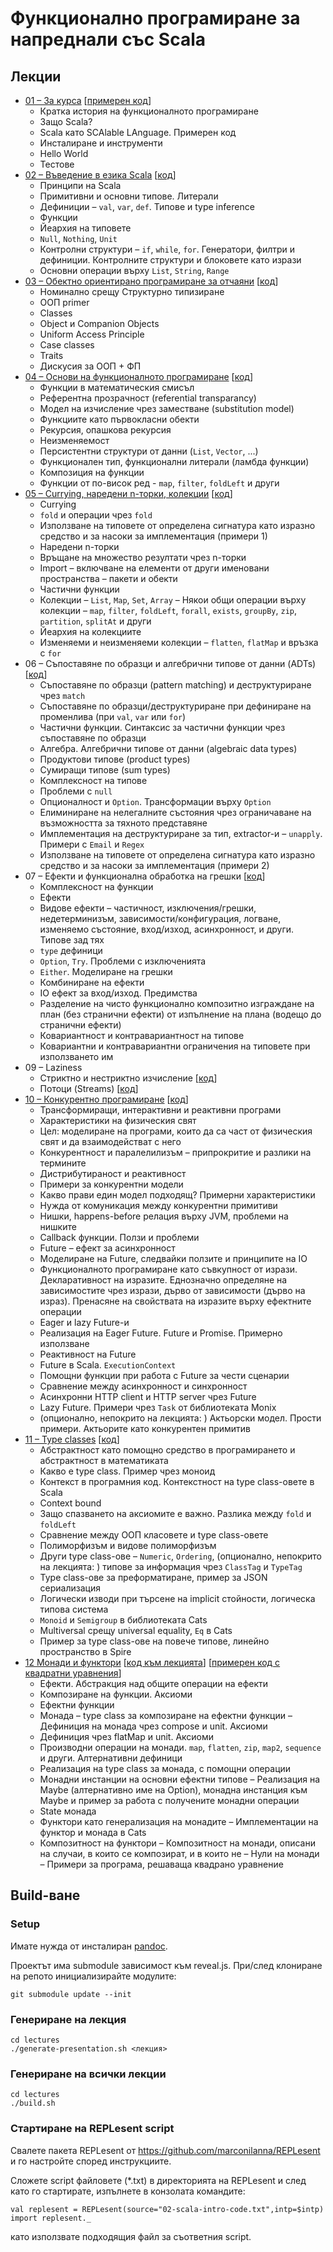 # Функционално програмиране за напреднали със Scala

## Лекции

* [01 – За курса](https://scala-fmi.github.io/scala-fmi-2019/lectures/01-intro.html) \[[примерен код](lectures/examples/01-intro)\]
  - Кратка история на функционалното програмиране
  - Защо Scala?
  - Scala като SCAlable LAnguage. Примерен код
  - Инсталиране и инструменти
  - Hello World
  - Тестове
* [02 – Въведение в езика Scala](https://scala-fmi.github.io/scala-fmi-2019/lectures/02-scala-intro.html) \[[код](lectures/02-scala-intro-code.txt)\]
  - Принципи на Scala
  - Примитивни и основни типове. Литерали
  - Дефиниции – `val`, `var`, `def`. Типове и type inference
  - Функции
  - Йеархия на типовете
  - `Null`, `Nothing`, `Unit`
  - Контролни структури – `if`, `while`, `for`. Генератори, филтри и дефиниции. Контролните структури и блоковете като изрази
  - Основни операции върху `List`, `String`, `Range`
* [03 – Обектно ориентирано програмиране за отчаяни](https://scala-fmi.github.io/scala-fmi-2019/lectures/03-oop.html) \[[код](lectures/examples/03-oop/)\]
  - Номинално срещу Структурно типизиране
  - ООП primer
  - Classes
  - Object и Companion Objects
  - Uniform Access Principle
  - Case classes
  - Traits
  - Дискусия за ООП + ФП
* [04 – Основи на функционалното програмиране](https://scala-fmi.github.io/scala-fmi-2019/lectures/04-functional-programming-basics.html) \[[код](lectures/04-functional-programming-basics-code.txt)\]
  - Функции в математическия смисъл
  - Референтна прозрачност (referential transparancy)
  - Модел на изчисление чрез заместване (substitution model)
  - Функциите като първокласни обекти
  - Рекурсия, опашкова рекурсия
  - Неизменяемост
  - Персистентни структури от данни (`List`, `Vector`, ...)
  - Функционален тип, функционални литерали (ламбда функции)
  - Композиция на функции
  - Функции от по-висок ред - `map`, `filter`, `foldLeft` и други
* [05 – Currying, наредени n-торки, колекции](https://scala-fmi.github.io/scala-fmi-2019/lectures/05-currying-tuples-collections.html) \[[код](lectures/05-currying-tuples-collections.txt)\]
  - Currying
  - `fold` и операции чрез `fold`
  - Използване на типовете от определена сигнатура като изразно средство и за насоки за имплементация (примери 1)
  - Наредени n-торки
  - Връщане на множество резултати чрез n-торки
  - Import – включване на елементи от други именовани пространства – пакети и обекти
  - Частични функции
  - Колекции – `List`, `Map`, `Set`, `Array`
  – Някои общи операции върху колекции – `map`, `filter`, `foldLeft`, `forall`, `exists`, `groupBy`, `zip`, `partition`, `splitAt` и други 
  - Йеархия на колекциите
  - Изменяеми и неизменяеми колекции
  – `flatten`, `flatMap` и връзка с `for`
* 06 – Съпоставяне по образци и алгебрични типове от данни (ADTs) \[[код](lectures/06-pattern-matching-and-adts.txt)\]
  - Съпоставяне по образци (pattern matching) и деструктуриране чрез `match`
  - Съпоставяне по образци/деструктуриране при дефиниране на променлива (при `val`, `var` или `for`)
  - Частични функции. Синтаксис за частични функции чрез съпоставяне по образци
  - Алгебра. Алгебрични типове от данни (algebraic data types)
  - Продуктови типове (product types)
  - Сумиращи типове (sum types)
  - Комплексност на типове
  - Проблеми с `null`
  - Опционалност и `Option`. Трансформации върху `Option`
  - Елиминиране на нелегалните състояния чрез ограничаване на възможността за тяхното представяне
  - Имплементация на деструктуриране за тип, extractor-и – `unapply`. Примери с `Email` и `Regex`
  - Използване на типовете от определена сигнатура като изразно средство и за насоки за имплементация (примери 2)
* 07 – Ефекти и функционална обработка на грешки \[[код](lectures/07-effects-and-functional-error-handling.txt)\]
  - Комплексност на функции
  - Ефекти
  - Видове ефекти – частичност, изключения/грешки, недетерминизъм, зависимости/конфигурация, логване, изменяемо състояние, вход/изход, асинхронност, и други. Типове зад тях
  - `type` дефиници
  - `Option`, `Try`. Проблеми с изключенията
  - `Either`. Моделиране на грешки
  - Комбиниране на ефекти
  - IO ефект за вход/изход. Предимства
  - Разделение на чисто функционално композитно изграждане на план (без странични ефекти) от изпълнение на плана (водещо до странични ефекти)
  - Ковариантност и контравариантност на типове
  - Ковариантни и контравариантни ограничения на типовете при използването им
* 09 – Laziness
  - Стриктно и нестриктно изчисление \[[код](lectures/09-LazyEval.txt)\]
  - Потоци (Streams) \[[код](lectures/09-Streems.txt)\]
* [10 – Конкурентно програмиране](https://scala-fmi.github.io/scala-fmi-2019/lectures/10-concurrency.html) \[[код](lectures/examples/10-concurrency)\]
  - Трансформиращи, интерактивни и реактивни програми
  - Характеристики на физическия свят
  - Цел: моделиране на програми, които да са част от физическия свят и да взаимодействат с него
  - Конкурентност и паралелилизъм – припрокритие и разлики на термините
  - Дистрибутираност и реактивност
  - Примери за конкурентни модели
  - Какво прави един модел подходящ? Примерни характеристики
  - Нужда от комуникация между конкурентни примитиви
  - Нишки, happens-before релация върху JVM, проблеми на нишките
  - Callback функции. Ползи и проблеми
  - Future – ефект за асинхронност
  - Моделиране на Future, следвайки ползите и принципите на IO
  - Функционалното програмиране като съвкупност от изрази. Декларативност на изразите. Еднозначно определяне на зависимостите чрез изрази, дърво от зависимости (дърво на израз). Пренасяне на свойствата на изразите върху ефектните операции
  - Eager и lazy Future-и
  - Реализация на Eager Future. Future и Promise. Примерно използване
  - Реактивност на Future
  - Future в Scala. `ExecutionContext`
  - Помощни функции при работа с Future за чести сценарии
  - Сравнение между асинхронност и синхронност
  - Асинхронни HTTP client и HTTP server чрез Future
  - Lazy Future. Примери чрез `Task` от библиотеката Monix
  - (опционално, непокрито на лекцията: ) Актьорски модел. Прости примери. Актьорите като конкурентен примитив
* [11 – Type classes](https://scala-fmi.github.io/scala-fmi-2019/lectures/11-type-classes.html) \[[код](lectures/examples/11-type-classes)\]
  - Абстрактност като помощно средство в програмирането и абстрактност в математиката
  - Какво е type class. Пример чрез моноид
  - Контекст в програмния код. Контекстност на type class-овете в Scala
  - Context bound
  - Защо спазването на аксиомите е важно. Разлика между `fold` и `foldLeft`
  - Сравнение между ООП класовете и type class-овете
  - Полиморфизъм и видове полиморфизъм
  - Други type class-ове – `Numeric`, `Ordering`, (опционално, непокрито на лекцията: ) типове за информация чрез `ClassTag` и `TypeTag` 
  - Type class-ове за преформатиране, пример за JSON сериализация
  - Логически изводи при търсене на implicit стойности, логическа типова система
  - `Monoid` и `Semigroup` в библиотеката Cats
  - Multiversal срещу universal equality, `Eq` в Cats
  - Пример за type class-ове на повече типове, линейно пространство в Spire
* [12 Монади и функтори](https://scala-fmi.github.io/scala-fmi-2019/lectures/12-monads-and-functors.html) \[[код към лекцията](lectures/examples/12-monads-and-functors/lecture-code)\] \[[примерен код с квадратни уравнения](lectures/examples/12-monads-and-functors/monad-examples)\]
  - Ефекти. Абстракция над общите операции на ефекти
  - Композиране на функции. Аксиоми
  - Ефектни функции
  - Монада – type class за композиране на ефектни функции
  – Дефиниция на монада чрез compose и unit. Аксиоми
  - Дефиниция чрез flatMap и unit. Аксиоми
  - Производни операции на монади. `map`, `flatten`, `zip`, `map2`, `sequence` и други. Алтернативни дефиници
  - Реализация на type class за монада, с помощни операции
  - Монадни инстанции на основни ефектни типове
  – Реализация на Maybe (алтернативно име на Option), монадна инстанция към Maybe и пример за работа с получените монадни операции
  - State монада
  - Функтори като генерализация на монадите
  – Имплементации на функтор и монада в Cats
  - Композитност на функтори
  – Композитност на монади, описани на случаи, в които се композират, и в които не
  – Нули на монади
  – Примери за програма, решаваща квадрано уравнение

## Build-ване

### Setup

Имате нужда от инсталиран [pandoc](https://pandoc.org/installing.html).

Проектът има submodule зависимост към reveal.js. При/след клониране на репото инициализирайте модулите:

    git submodule update --init

### Генериране на лекция

    cd lectures
    ./generate-presentation.sh <лекция>

### Генериране на всички лекции

    cd lectures
    ./build.sh

### Стартиране на REPLesent script

Свалете пакета REPLesent от https://github.com/marconilanna/REPLesent и го настройте според инструкциите.

Сложете script файловете (*.txt) в директорията на REPLesent и след като го стартирате, изпълнете в конзолата командите:

    val replesent = REPLesent(source="02-scala-intro-code.txt",intp=$intp)
    import replesent._

като използвате подходящия файл за съответния script.
